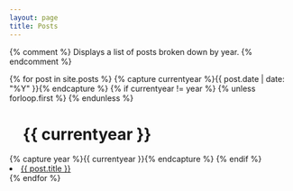 ```yaml
---
layout: page
title: Posts
---
```


{% comment %}
  Displays a list of posts broken down by year.
{% endcomment %}

{% for post in site.posts %}
  {% capture currentyear %}{{ post.date | date: "%Y" }}{% endcapture %}
  {% if currentyear != year %}
    {% unless forloop.first %}
    {% endunless %}
<ul>
    <h1>{{ currentyear }}</h1>
</ul>
    {% capture year %}{{ currentyear }}{% endcapture %}
  {% endif %}
  <li><a href="/python/{{ post.url }}">{{ post.title }}</a></li>
{% endfor %}

